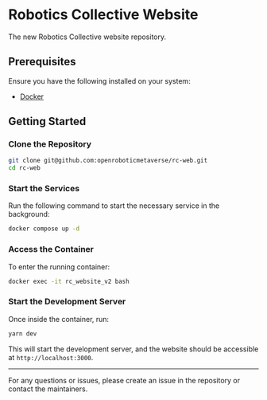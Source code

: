 # Robotics Collective Website

The new Robotics Collective website repository.

## Prerequisites

Ensure you have the following installed on your system:

- [Docker](https://docs.docker.com/get-docker/)

## Getting Started

### Clone the Repository

```sh
git clone git@github.com:openroboticmetaverse/rc-web.git
cd rc-web
```

### Start the Services

Run the following command to start the necessary service in the background:

```sh
docker compose up -d
```

### Access the Container

To enter the running container:

```sh
docker exec -it rc_website_v2 bash
```

### Start the Development Server

Once inside the container, run:

```sh
yarn dev
```

This will start the development server, and the website should be accessible at `http://localhost:3000`.


---

For any questions or issues, please create an issue in the repository or contact the maintainers.